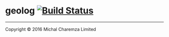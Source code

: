 # geolog [![Build Status](https://snap-ci.com/michalc/geolog/branch/master/build_image)](https://snap-ci.com/michalc/geolog/branch/master)

-------

Copyright © 2016 Michal Charemza Limited 
